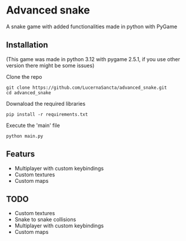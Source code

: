 # Advanced snake

A snake game with added functionalities made in python with PyGame

## Installation
(This game was made in python 3.12 with pygame 2.5.1, if you use other version there might be some issues)

Clone the repo
```
git clone https://github.com/LucernaSancta/advanced_snake.git
cd advanced_snake
```
Downaload the required libraries
```
pip install -r requirements.txt
```
Execute the 'main' file
```
python main.py
```

## Featurs

* Multiplayer with custom keybindings
* Custom textures
* Custom maps

## TODO

* Custom textures
* Snake to snake collisions
* Multiplayer with custom keybindings
* Custom maps
